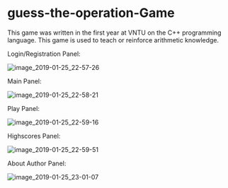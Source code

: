 # guess-the-operation-Game
This game was written in the first year at VNTU on the C++ programming language. This game is used to teach or reinforce arithmetic knowledge.

Login/Registration Panel:

![image_2019-01-25_22-57-26](https://user-images.githubusercontent.com/45982614/51772416-9c6cdd00-20f4-11e9-9c99-8028f9bfd215.png)

Main Panel:

![image_2019-01-25_22-58-21](https://user-images.githubusercontent.com/45982614/51772471-bc040580-20f4-11e9-88a5-234a8b265d95.png)

Play Panel:

![image_2019-01-25_22-59-16](https://user-images.githubusercontent.com/45982614/51772523-df2eb500-20f4-11e9-8359-55ef976330a2.png)

Highscores Panel:

![image_2019-01-25_22-59-51](https://user-images.githubusercontent.com/45982614/51772561-f2da1b80-20f4-11e9-88d2-f4be0a4480d3.png)

About Author Panel:

![image_2019-01-25_23-01-07](https://user-images.githubusercontent.com/45982614/51772617-1ef59c80-20f5-11e9-815b-d5840b8328d5.png)
